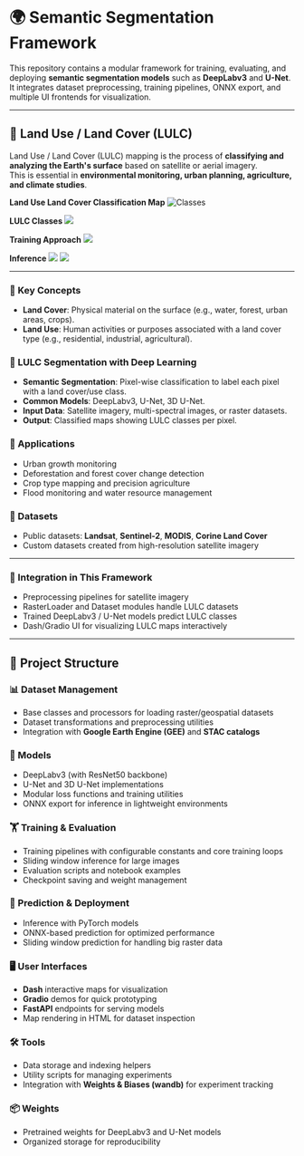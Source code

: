 
# 🌍 Semantic Segmentation Framework

This repository contains a modular framework for training, evaluating, and deploying **semantic segmentation models** such as **DeepLabv3** and **U-Net**.  
It integrates dataset preprocessing, training pipelines, ONNX export, and multiple UI frontends for visualization.

---

## 🌱 Land Use / Land Cover (LULC)

Land Use / Land Cover (LULC) mapping is the process of **classifying and analyzing the Earth's surface** based on satellite or aerial imagery.  
This is essential in **environmental monitoring, urban planning, agriculture, and climate studies**.

**Land Use Land Cover Classification Map**
![Classes](asset/img/SS01.png)

**LULC Classes**
![](asset/img/class.png)

**Training Approach**
![](asset/img/training_seperation.png)

**Inference**
![](asset/img/UNET6.png)
![](asset/img/UNET9.png)

---


### 🔹 Key Concepts
- **Land Cover**: Physical material on the surface (e.g., water, forest, urban areas, crops).  
- **Land Use**: Human activities or purposes associated with a land cover type (e.g., residential, industrial, agricultural).  

### 🔹 LULC Segmentation with Deep Learning
- **Semantic Segmentation**: Pixel-wise classification to label each pixel with a land cover/use class.  
- **Common Models**: DeepLabv3, U-Net, 3D U-Net.  
- **Input Data**: Satellite imagery, multi-spectral images, or raster datasets.  
- **Output**: Classified maps showing LULC classes per pixel.  

### 🔹 Applications
- Urban growth monitoring  
- Deforestation and forest cover change detection  
- Crop type mapping and precision agriculture  
- Flood monitoring and water resource management  

### 🔹 Datasets
- Public datasets: **Landsat**, **Sentinel-2**, **MODIS**, **Corine Land Cover**  
- Custom datasets created from high-resolution satellite imagery  

---

### 🔹 Integration in This Framework
- Preprocessing pipelines for satellite imagery  
- RasterLoader and Dataset modules handle LULC datasets  
- Trained DeepLabv3 / U-Net models predict LULC classes  
- Dash/Gradio UI for visualizing LULC maps interactively

---

## 📂 Project Structure

### 📊 Dataset Management
- Base classes and processors for loading raster/geospatial datasets  
- Dataset transformations and preprocessing utilities  
- Integration with **Google Earth Engine (GEE)** and **STAC catalogs**  

### 🧠 Models
- DeepLabv3 (with ResNet50 backbone)  
- U-Net and 3D U-Net implementations  
- Modular loss functions and training utilities  
- ONNX export for inference in lightweight environments  

### 🏋️ Training & Evaluation
- Training pipelines with configurable constants and core training loops  
- Sliding window inference for large images  
- Evaluation scripts and notebook examples  
- Checkpoint saving and weight management  

### 🔮 Prediction & Deployment
- Inference with PyTorch models  
- ONNX-based prediction for optimized performance  
- Sliding window prediction for handling big raster data  

### 🖥️ User Interfaces
- **Dash** interactive maps for visualization  
- **Gradio** demos for quick prototyping  
- **FastAPI** endpoints for serving models  
- Map rendering in HTML for dataset inspection  

### 🛠️ Tools
- Data storage and indexing helpers  
- Utility scripts for managing experiments  
- Integration with **Weights & Biases (wandb)** for experiment tracking  

### 📦 Weights
- Pretrained weights for DeepLabv3 and U-Net models  
- Organized storage for reproducibility
